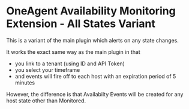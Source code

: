 # OneAgent Availability Monitoring Extension - All States Variant
This is a variant of the main plugin which alerts on any state changes.

It works the exact same way as the main plugin in that
  * you link to a tenant (using ID and API Token)
  * you select your timeframe
  * and events will fire off to each host with an expiration period of 5 minutes

However, the difference is that Availabilty Events will be created for any host state other than Monitored.
